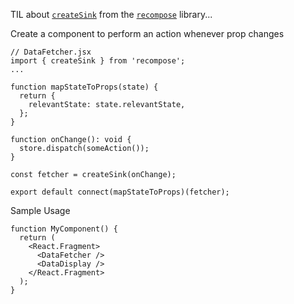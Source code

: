TIL about [`createSink`](https://github.com/acdlite/recompose/blob/master/docs/API.md#createsink) from the [`recompose`](https://github.com/acdlite/recompose) library...

Create a component to perform an action whenever prop changes

```
// DataFetcher.jsx
import { createSink } from 'recompose';
...

function mapStateToProps(state) {
  return {
    relevantState: state.relevantState,
  };
}

function onChange(): void {
  store.dispatch(someAction());
}

const fetcher = createSink(onChange);

export default connect(mapStateToProps)(fetcher);
```


Sample Usage

```
function MyComponent() {
  return (
    <React.Fragment>
      <DataFetcher />
      <DataDisplay />
    </React.Fragment>
  );
}
```
